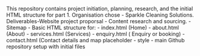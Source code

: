 This repository contains project initiation, planning, research, and the initial HTML structure for part 1.
Organisation chose - Sparkle Cleaning Solutions.
Deliverables-Website project proporsal
            - Content research and sourcing.
            - Sitemap
            - Basic HTML structure for: - index.html (Home)
                                        - about.html (About)
                                        - services.html (Services)
                                        - enquiry.html ( Enquiry or booking)
                                        - contact.html (Contact details and map placeholder
                                        - style
                                        - main
                                        Github repository setup with initial files
